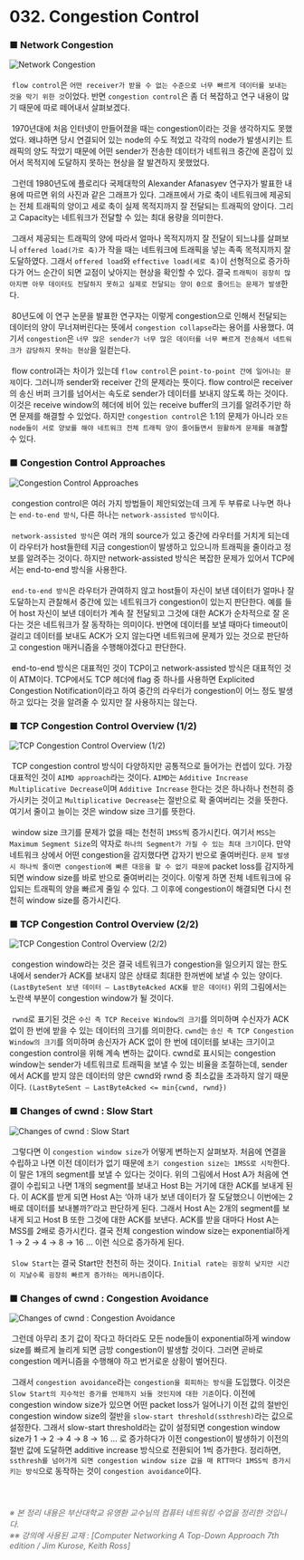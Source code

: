 # 032. Congestion Control
### ■ Network Congestion
![Network Congestion](https://raw.githubusercontent.com/taechacode/ComputerScienceRepository/master/Computer%20Network/images/CN_032_01.PNG)
<br><br>
&nbsp;`flow control`은 `어떤 receiver가 받을 수 없는 수준으로 너무 빠르게 데이터를 보내는 것을 막기 위한 것`이었다. 반면 `congestion control`은 좀 더 복잡하고 연구 내용이 많기 때문에 따로 떼어내서 살펴보겠다.
<br><br>
&nbsp;1970년대에 처음 인터넷이 만들어졌을 때는 congestion이라는 것을 생각하지도 못했었다. 왜냐하면 당시 연결되어 있는 node의 수도 적었고 각각의 node가 발생시키는 트래픽의 양도 작았기 때문에 어떤 sender가 전송한 데이터가 네트워크 중간에 혼잡이 있어서 목적지에 도달하지 못하는 현상을 잘 발견하지 못했었다.
<br><br>
&nbsp;그런데 1980년도에 플로리다 국제대학의 Alexander Afanasyev 연구자가 발표한 내용에 따르면 위의 사진과 같은 그래프가 있다. 그래프에서 가로 축이 네트워크에 제공되는 전체 트래픽의 양이고 세로 축이 실제 목적지까지 잘 전달되는 트래픽의 양이다. 그리고 Capacity는 네트워크가 전달할 수 있는 최대 용량을 의미한다.
<br><br>
&nbsp;그래서 제공되는 트래픽의 양에 따라서 얼마나 목적지까지 잘 전달이 되느냐를 살펴보니 `offered load(가로 축)`가 작을 때는 네트워크에 트래픽을 넣는 족족 목적지까지 잘 도달하였다. 그래서 `offered load`와 `effective load(세로 축)`이 선형적으로 증가하다가 어느 순간이 되면 교점이 낮아지는 현상을 확인할 수 있다. 결국 `트래픽이 굉장히 많아지면 아무 데이터도 전달하지 못하고 실제로 전달되는 양이 0으로 줄어드는 문제가 발생`한다.
<br><br>
&nbsp;80년도에 이 연구 논문을 발표한 연구자는 이렇게 congestion으로 인해서 전달되는 데이터의 양이 무너져버린다는 뜻에서 `congestion collapse`라는 용어를 사용했다. 여기서 `congestion`은 `너무 많은 sender가 너무 많은 데이터를 너무 빠르게 전송해서 네트워크가 감당하지 못하는 현상`을 일컫는다.
<br><br>
&nbsp;flow control과는 차이가 있는데 `flow control`은 `point-to-point 간에 일어나는 문제`이다. 그러니까 sender와 receiver 간의 문제라는 뜻이다. flow control은 receiver의 송신 버퍼 크기를 넘어서는 속도로 sender가 데이터를 보내지 않도록 하는 것이다. 이것은 receive window의 헤더에 비어 있는 receive buffer의 크기를 알려주기만 하면 문제를 해결할 수 있었다. 하지만 `congestion control`은 1:1의 문제가 아니라 `모든 node들이 서로 양보를 해야 네트워크 전체 트래픽 양이 줄어들면서 원활하게 문제를 해결`할 수 있다.
<br>
### ■ Congestion Control Approaches
![Congestion Control Approaches]( https://raw.githubusercontent.com/taechacode/ComputerScienceRepository/master/Computer%20Network/images/CN_032_02.PNG)
<br><br>
&nbsp;congestion control은 여러 가지 방법들이 제안되었는데 크게 두 부류로 나누면 하나는 `end-to-end 방식`, 다른 하나는 `network-assisted 방식`이다.
<br><br>
&nbsp;`network-assisted 방식`은 여러 개의 source가 있고 중간에 라우터를 거치게 되는데 이 라우터가 host들한테 지금 congestion이 발생하고 있으니까 트래픽을 줄이라고 정보를 알려주는 것이다. 하지만 network-assisted 방식은 복잡한 문제가 있어서 TCP에서는 end-to-end 방식을 사용한다.
<br><br>
&nbsp;`end-to-end 방식`은 라우터가 관여하지 않고 host들이 자신이 보낸 데이터가 얼마나 잘 도달하는지 관찰해서 중간에 있는 네트워크가 congestion이 있는지 판단한다. 예를 들어 host 자신이 보낸 데이터가 계속 잘 전달되고 그것에 대한 ACK가 순차적으로 잘 온다는 것은 네트워크가 잘 동작하는 의미이다. 반면에 데이터를 보낼 때마다 timeout이 걸리고 데이터를 보내도 ACK가 오지 않는다면 네트워크에 문제가 있는 것으로 판단하고 congestion 매커니즘을 수행해야겠다고 판단한다.
<br><br>
&nbsp;end-to-end 방식은 대표적인 것이 TCP이고 network-assisted 방식은 대표적인 것이 ATM이다. TCP에서도 TCP 헤더에 flag 중 하나를 사용하면 Explicited Congestion Notification이라고 하여 중간의 라우터가 congestion이 어느 정도 발생하고 있다는 것을 알려줄 수 있지만 잘 사용하지는 않는다.
<br>
### ■ TCP Congestion Control Overview (1/2)
![TCP Congestion Control Overview (1/2)]( https://raw.githubusercontent.com/taechacode/ComputerScienceRepository/master/Computer%20Network/images/CN_032_03.PNG)
<br><br>
&nbsp;TCP congestion control 방식이 다양하지만 공통적으로 들어가는 컨셉이 있다. 가장 대표적인 것이 `AIMD approach`라는 것이다. `AIMD`는 `Additive Increase Multiplicative Decrease`이며 `Additive Increase` 한다는 것은 하나하나 천천히 증가시키는 것이고 `Multiplicative Decrease`는 절반으로 확 줄여버리는 것을 뜻한다. 여기서 줄이고 늘이는 것은 window size 크기를 뜻한다.
<br><br>
&nbsp;window size 크기를 문제가 없을 때는 천천히 `1MSS`씩 증가시킨다. 여기서 `MSS`는 `Maximum Segment Size`의 약자로 `하나의 Segment가 가질 수 있는 최대 크기`이다. 만약 네트워크 상에서 어떤 congestion을 감지했다면 갑자기 반으로 줄여버린다. `문제 발생 시 하나씩 줄이면 congestion에 빠른 대응을 할 수 없기 때문에` packet loss를 감지하게 되면 window size를 바로 반으로 줄여버리는 것이다. 이렇게 하면 전체 네트워크에 유입되는 트래픽의 양을 빠르게 줄일 수 있다. 그 이후에 congestion이 해결되면 다시 천천히 window size를 증가시킨다.
<br>
### ■ TCP Congestion Control Overview (2/2)
![TCP Congestion Control Overview (2/2)]( https://raw.githubusercontent.com/taechacode/ComputerScienceRepository/master/Computer%20Network/images/CN_032_04.PNG) 
<br><br>
&nbsp;congestion window라는 것은 결국 네트워크가 congestion을 일으키지 않는 한도 내에서 sender가 ACK를 보내지 않은 상태로 최대한 한꺼번에 보낼 수 있는 양이다. `(LastByteSent 보낸 데이터 – LastByteAcked ACK를 받은 데이터)` 위의 그림에서는 노란색 부분이 congestion window가 될 것이다.
<br><br>
&nbsp;`rwnd`로 표기된 것은 `수신 측 TCP Receive Window의 크기`를 의미하며 수신자가 ACK 없이 한 번에 받을 수 있는 데이터의 크기를 의미한다. `cwnd`는 `송신 측 TCP Congestion Window의 크기`를 의미하며 송신자가 ACK 없이 한 번에 데이터를 보내는 크기이고 congestion control을 위해 계속 변하는 값이다. cwnd로 표시되는 congestion window는 sender가 네트워크로 트래픽을 보낼 수 있는 비율을 조절하는데, sender에서 ACK를 받지 않은 데이터의 양은 cwnd와 rwnd 중 최소값을 초과하지 않기 때문이다. `(LastByteSent – LastByteAcked <= min{cwnd, rwnd})`
<br>
### ■ Changes of cwnd : Slow Start
![Changes of cwnd : Slow Start]( https://raw.githubusercontent.com/taechacode/ComputerScienceRepository/master/Computer%20Network/images/CN_032_05.PNG) 
<br><br>
&nbsp;그렇다면 이 `congestion window size`가 어떻게 변하는지 살펴보자. 처음에 연결을 수립하고 나면 이전 데이터가 없기 때문에 `초기 congestion size는 1MSS로 시작`한다. 이 말은 1개의 segment를 보낼 수 있다는 것이다. 위의 그림에서 Host A가 처음에 연결이 수립되고 나면 1개의 segment를 보내고 Host B는 거기에 대한 ACK를 보내게 된다. 이 ACK를 받게 되면 Host A는 ‘아까 내가 보낸 데이터가 잘 도달했으니 이번에는 2배로 데이터를 보내볼까?’라고 판단하게 된다. 그래서 Host A는 2개의 segment를 보내게 되고 Host B 또한 그것에 대한 ACK를 보낸다. ACK를 받을 대마다 Host A는 MSS를 2배로 증가시킨다. 결국 전체 congestion window size는 exponential하게 1 → 2 → 4 → 8 → 16 … 이런 식으로 증가하게 된다.
<br><br>
&nbsp;`Slow Start`는 결국 Start만 천천히 하는 것이다. `Initial rate는 굉장히 낮지만 시간이 지날수록 굉장히 빠르게 증가하는 메커니즘`이다.
<br>
### ■ Changes of cwnd : Congestion Avoidance
![Changes of cwnd : Congestion Avoidance]( https://github.com/taechacode/ComputerScienceRepository/blob/master/Computer%20Network/images/CN_032_06.PNG) 
<br><br>
&nbsp;그런데 아무리 초기 값이 작다고 하더라도 모든 node들이 exponential하게 window size를 빠르게 늘리게 되면 금방 congestion이 발생할 것이다. 그러면 곧바로 congestion 메커니즘을 수행해야 하고 번거로운 상황이 벌어진다.
<br><br>
&nbsp;그래서 `congestion avoidance`라는 `congestion을 회피하는 방식`을 도입했다. 이것은 `Slow Start의 지수적인 증가를 언제까지 놔둘 것인지에 대한 기준`이다. 이전에 congestion window size가 있으면 어떤 packet loss가 일어나기 이전 값의 절반인 congestion window size의 절반을 `slow-start threshold(ssthresh)`라는 값으로 설정한다. 그래서 slow-start threshold라는 값이 설정되면 congestion window size가 1 → 2 → 4 → 8 → 16 … 로 증가하다가 이전 congestion이 발생하기 이전의 절반 값에 도달하면 additive increase 방식으로 전환되어 1씩 증가한다. 정리하면, `ssthresh를 넘어가게 되면 congestion window size 값을 매 RTT마다 1MSS씩 증가시키는 방식`으로 동작하는 것이 `congestion avoidance`이다.
<br><br><br>
###### <span style="color:#666666">※ 본 정리 내용은 부산대학교 유영환 교수님의 컴퓨터 네트워킹 수업을 정리한 것입니다.<br>※※ 강의에 사용된 교재 : [Computer Networking A Top-Down Approach 7th edition / Jim Kurose, Keith Ross]</span>
